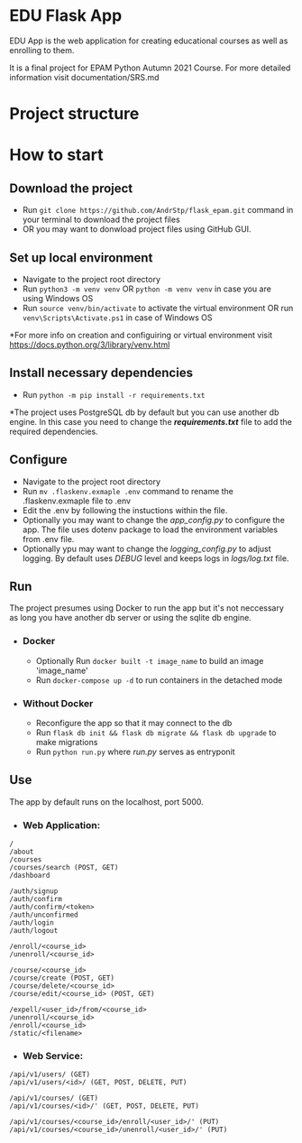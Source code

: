 # EDU Flask App

EDU App is the web application for creating educational courses as well as
enrolling to them.

It is a final project for EPAM Python Autumn 2021 Course. 
For more detailed information visit documentation/SRS.md

# Project structure


# How to start

## Download the project

- Run ```git clone https://github.com/AndrStp/flask_epam.git``` command in
your terminal to download the project files
- OR you may want to donwload project files using GitHub GUI.

## Set up local environment

- Navigate to the project root directory
- Run ```python3 -m venv venv``` OR ```python -m venv venv``` in case you are 
using Windows OS
- Run ```source venv/bin/activate``` to activate the virtual environment OR
run ```venv\Scripts\Activate.ps1``` in case of Windows OS

*For more info on creation and configuiring or virtual environment visit
https://docs.python.org/3/library/venv.html

## Install necessary dependencies
- Run ```python -m pip install -r requirements.txt```

*The project uses PostgreSQL db by default but you can use another db engine.
In this case you need to change the ***requirements.txt*** file to add the 
required dependencies.

## Configure

- Navigate to the project root directory
- Run ```mv .flaskenv.exmaple .env``` command to rename the .flaskenv.exmaple
file to .env
- Edit the .env by following the instuctions within the file.
- Optionally you may want to change the *app_config.py* to configure the app.
The file uses dotenv package to load the environment variables from .env file.
- Optionally ypu may want to change the *logging_config.py* to adjust logging.
By default uses *DEBUG* level and keeps logs in *logs/log.txt* file.

## Run
The project presumes using Docker to run the app but it's not neccessary as 
long you have another db server or using the sqlite db engine.

- ### Docker
    - Optionally Run ```docker built -t image_name``` to build an image 'image_name'
    - Run ```docker-compose up -d``` to run containers in the detached mode

- ### Without Docker
    - Reconfigure the app so that it may connect to the db
    - Run ```flask db init && flask db migrate && flask db upgrade``` to make
migrations
    - Run ```python run.py``` where *run.py* serves as entryponit

## Use

The app by default runs on the localhost, port 5000.

- ### Web Application:
```
/
/about
/courses
/courses/search (POST, GET)
/dashboard

/auth/signup
/auth/confirm
/auth/confirm/<token>
/auth/unconfirmed
/auth/login
/auth/logout

/enroll/<course_id>
/unenroll/<course_id>

/course/<course_id>
/course/create (POST, GET)
/course/delete/<course_id>
/course/edit/<course_id> (POST, GET)

/expell/<user_id>/from/<course_id>
/unenroll/<course_id>
/enroll/<course_id>
/static/<filename>
```

- ### Web Service:

```
/api/v1/users/ (GET)
/api/v1/users/<id>/ (GET, POST, DELETE, PUT)

/api/v1/courses/ (GET)
/api/v1/courses/<id>/' (GET, POST, DELETE, PUT)

/api/v1/courses/<course_id>/enroll/<user_id>/' (PUT)
/api/v1/courses/<course_id>/unenroll/<user_id>/' (PUT)
```

